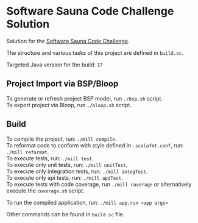 # Software Sauna Code Challenge Solution

Solution for the [Software Sauna Code Challenge](https://github.com/softwaresauna/code-challenge).

The structure and various tasks of this project are defined in `build.sc`.

Targeted Java version for the build: `17`

## Project Import via BSP/Bloop

To generate or refresh project BSP model, run `./bsp.sh` script.  
To export project via Bloop, run `./bloop.sh` script.

## Build

To compile the project, run: `./mill compile`.  
To reformat code to conform with style defined in `.scalafmt.conf`, run: `./mill reformat`.  
To execute tests, run: `./mill test`.  
To execute only unit tests, run: `./mill unitTest`.  
To execute only integration tests, run: `./mill integTest`.  
To execute only api tests, run: `./mill apiTest`.  
To execute tests with code coverage, run `./mill coverage` or alternatively execute the `coverage.sh` script.  

To run the compiled application, run: `./mill app.run <app args>`  

Other commands can be found in `build.sc` file.
